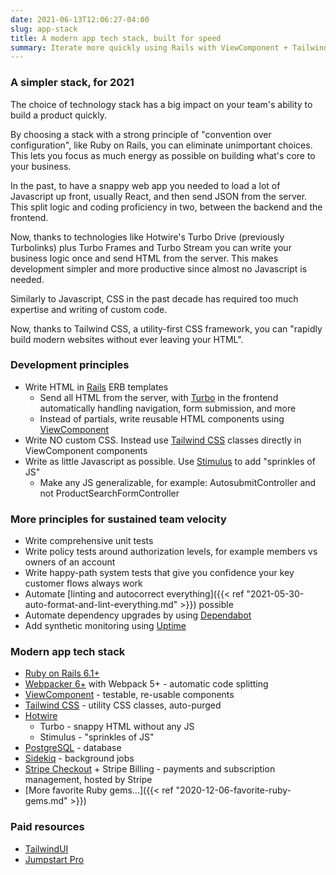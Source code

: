 ```yaml
---
date: 2021-06-13T12:06:27-04:00
slug: app-stack
title: A modern app tech stack, built for speed
summary: Iterate more quickly using Rails with ViewComponent + Tailwind CSS + Hotwire. Build faster with no custom CSS and limited JS.
---
```


### A simpler stack, for 2021

The choice of technology stack has a big impact on your team's ability to build a product quickly.

By choosing a stack with a strong principle of "convention over configuration", like Ruby on Rails, you can eliminate unimportant choices. This lets you focus as much energy as possible on building what's core to your business.

In the past, to have a snappy web app you needed to load a lot of Javascript up front, usually React, and then send JSON from the server. This split logic and coding proficiency in two, between the backend and the frontend.

Now, thanks to technologies like Hotwire's Turbo Drive (previously Turbolinks) plus Turbo Frames and Turbo Stream you can write your business logic once and send HTML from the server. This makes development simpler and more productive since almost no Javascript is needed.

Similarly to Javascript, CSS in the past decade has required too much expertise and writing of custom code.

Now, thanks to Tailwind CSS, a utility-first CSS framework, you can "rapidly build modern websites without ever leaving your HTML".

### Development principles

- Write HTML in [Rails](https://rubyonrails.org/) ERB templates
  - Send all HTML from the server, with [Turbo](https://turbo.hotwire.dev/) in the frontend automatically handling navigation, form submission, and more
  - Instead of partials, write reusable HTML components using [ViewComponent](https://viewcomponent.org/)
- Write NO custom CSS. Instead use [Tailwind CSS](https://tailwindcss.com/) classes directly in ViewComponent components
- Write as little Javascript as possible. Use [Stimulus](https://stimulus.hotwire.dev/) to add "sprinkles of JS"
  - Make any JS generalizable, for example: AutosubmitController and not ProductSearchFormController

### More principles for sustained team velocity

- Write comprehensive unit tests
- Write policy tests around authorization levels, for example members vs owners of an account
- Write happy-path system tests that give you confidence your key customer flows always work
- Automate [linting and autocorrect everything]({{< ref "2021-05-30-auto-format-and-lint-everything.md" >}}) possible
- Automate dependency upgrades by using [Dependabot](https://dependabot.com/)
- Add synthetic monitoring using [Uptime](https://support.uptime.com/hc/en-us/articles/360000984785-Synthetic-Monitoring-With-the-Uptime-com-Transaction-Check)

### Modern app tech stack

- [Ruby on Rails 6.1+](https://rubyonrails.org/)
- [Webpacker 6+](https://github.com/rails/webpacker) with Webpack 5+ - automatic code splitting
- [ViewComponent](https://viewcomponent.org/) - testable, re-usable components
- [Tailwind CSS](https://tailwindcss.com/) - utility CSS classes, auto-purged
- [Hotwire](https://hotwire.dev/)
  - Turbo - snappy HTML without any JS
  - Stimulus - "sprinkles of JS"
- [PostgreSQL](https://guides.rubyonrails.org/active_record_postgresql.html) - database
- [Sidekiq](https://github.com/mperham/sidekiq) - background jobs
- [Stripe Checkout](https://stripe.com/en-us/payments/checkout) + Stripe Billing - payments and subscription management, hosted by Stripe
- [More favorite Ruby gems...]({{< ref "2020-12-06-favorite-ruby-gems.md" >}})

### Paid resources

- [TailwindUI](https://tailwindui.com/)
- [Jumpstart Pro](https://jumpstartrails.com/)
